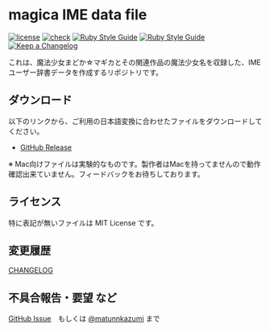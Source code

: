 # magica IME data file

[![license](https://img.shields.io/badge/license-MIT-green)](https://spdx.org/licenses/MIT.html)
[![check](https://github.com/matunnkazumi/magica_ime_dict/workflows/check/badge.svg)](https://github.com/matunnkazumi/magica_ime_dict/actions?query=workflow%3A%22check%22)
[![Ruby Style Guide](https://img.shields.io/badge/code_style-rubocop-brightgreen.svg)](https://github.com/rubocop-hq/rubocop)
[![Ruby Style Guide](https://img.shields.io/badge/code_style-community-brightgreen.svg)](https://rubystyle.guide)
[![Keep a Changelog](https://img.shields.io/badge/changelog-Keep%20a%20Changelog%20v1.0.0-%23E05735)](./CHANGELOG.md)

これは、魔法少女まどか☆マギカとその関連作品の魔法少女名を収録した、IMEユーザー辞書データを作成するリポジトリです。

## ダウンロード
以下のリンクから、ご利用の日本語変換に合わせたファイルをダウンロードしてください。
- [GitHub Release](https://github.com/matunnkazumi/magica_ime_dict/releases)

※ Mac向けファイルは実験的なものです。製作者はMacを持ってませんので動作確認出来ていません。フィードバックをお待ちしております。

## ライセンス
特に表記が無いファイルは MIT License です。

## 変更履歴

[CHANGELOG](CHANGELOG.md)

## 不具合報告・要望 など
[GitHub Issue](https://github.com/matunnkazumi/magica_ime_dict/issues)　もしくは [@matunnkazumi](https://twitter.com/matunnkazumi) まで
